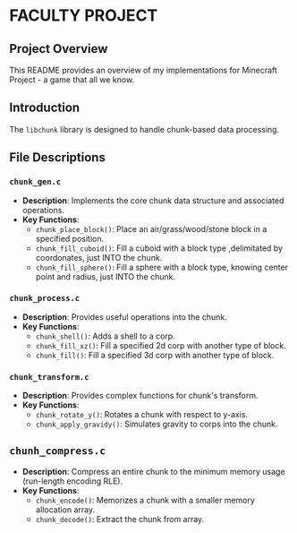 # FACULTY PROJECT

## Project Overview
This README provides an overview of my implementations for Minecraft Project - a game that all we know.

## Introduction
The `libchunk` library is designed to handle chunk-based data processing.

## File Descriptions
### `chunk_gen.c`
- **Description**: Implements the core chunk data structure and associated operations.
- **Key Functions**:
    - `chunk_place_block()`: Place an air/grass/wood/stone block in a specified position.
    - `chunk_fill_cuboid()`: Fill a cuboid with a block type ,delimitated by coordonates, just INTO the chunk.
    - `chunk_fill_sphere()`: Fill a sphere with a block type, knowing center point and radius, just INTO the chunk.

### `chunk_process.c`
- **Description**: Provides useful operations into the chunk.
- **Key Functions**:
    - `chunk_shell()`: Adds a shell to a corp.
    - `chunk_fill_xz()`: Fill a specified 2d corp with another type of block.
    - `chunk_fill()`: Fill a specified 3d corp with another type of block.

### `chunk_transform.c`
- **Description**: Provides complex functions for chunk's transform.
- **Key Functions**:
    - `chunk_rotate_y()`: Rotates a chunk with respect to y-axis.
    - `chunk_apply_gravidy()`: Simulates gravity to corps into the chunk.

## `chunh_compress.c`
- **Description**: Compress an entire chunk to the minimum memory usage (run-length encoding RLE).
- **Key Functions**:
    - `chunk_encode()`: Memorizes a chunk with a smaller memory allocation array.
    - `chunk_decode()`: Extract the chunk from array.